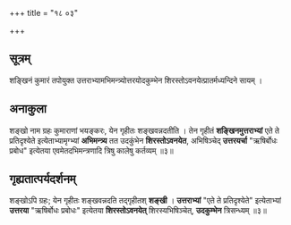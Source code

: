 +++
title = "१८ ०३"

+++
## सूत्रम्
शङ्खिनं कुमारं तपोयुक्त उत्तराभ्यामभिमन्त्र्योत्तरयोदकुम्भेन शिरस्तोऽवनयेत्प्रातर्मध्यन्दिने सायम् ।

## अनाकुला
शङ्खो नाम ग्रहः कुमाराणां भयङ्करः, येन गृहीतः शङ्खवन्नदतीति ।
तेन गृहीतं **शङ्खिनमुत्तराभ्यां** एते ते प्रतिदृश्येते इत्येताभ्यामृग्भ्यां **अभिमन्त्र्य** तत उदकुंभेन **शिरस्तोऽवनयेत**, अभिषिञ्चेद् **उत्तरयर्चा** "ऋषिर्बोधः प्रबोध" इत्येतया
एवमेतदभिमन्त्रणादि त्रिषु कालेषु कर्तव्यम् ॥३॥

## गृह्यतात्पर्यदर्शनम्
शङ्खोऽपि ग्रहः; येन गृहीतः शङ्खवन्नदति तद्गृहीतश् **शङ्खी** ।
**उत्तराभ्यां** "एते ते प्रतिदृश्येते" इत्येताभ्यां **उत्तरया** "ऋषिर्बोधः प्रबोधः" इत्येतया **शिरस्तोऽवनयेत्** शिरस्यभिषिञ्चेत्, **उदकुम्भेन** त्रिसन्ध्यम् ॥३॥
